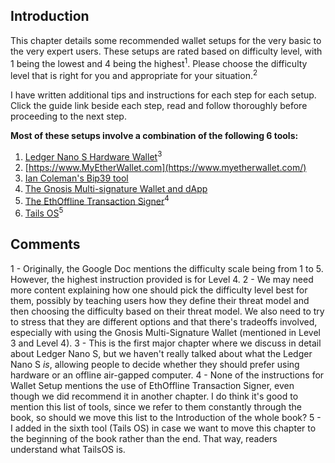 ## Introduction

This chapter details some recommended wallet setups for the very basic to the very expert users. These setups are rated based on difficulty level, with 1 being the lowest and 4 being the highest<sup>1</sup>.  Please choose the difficulty level that is right for you and appropriate for your situation.<sup>2</sup>

I have written additional tips and instructions for each step for each setup. Click the guide link beside each step, read and follow thoroughly before proceeding to the next step.

**Most of these setups involve a combination of the following 6 tools:**

1. [Ledger Nano S Hardware Wallet](https://www.ledgerwallet.com/products/ledger-nano-s)<sup>3</sup>
2. [https://www.MyEtherWallet.com](https://www.myetherwallet.com/)
3. [Ian Coleman's Bip39 tool](https://iancoleman.github.io/bip39/)
4. [The Gnosis Multi-signature Wallet and dApp](https://wallet.gnosis.pm/)
5. [The EthOffline Transaction Signer](https://ethjs.github.io/offline/)<sup>4</sup>
6. [Tails OS](https://tails.boum.org/)<sup>5</sup>

## Comments
1 - Originally, the Google Doc mentions the difficulty  scale being from 1 to 5. However, the highest instruction provided is for Level 4.
2 - We may need more content explaining how one should pick the difficulty level best for them, possibly by teaching users how they define their threat model and then choosing the difficulty based on their threat model. We also need to try to stress that they are different options and that there's tradeoffs involved, especially with using the Gnosis Multi-Signature Wallet (mentioned in Level 3 and Level 4). 
3 - This is the first major chapter where we discuss in detail about Ledger Nano S, but we haven't really talked about what the Ledger Nano S *is*, allowing people to decide whether they should prefer using hardware or an offline air-gapped computer.
4 - None of the instructions for Wallet Setup mentions the use of EthOffline Transaction Signer, even though we did recommend it in another chapter. I do think it's good to mention this list of tools, since we refer to them constantly through the book, so should we move this list to the Introduction of the whole book?
5 - I added in the sixth tool (Tails OS) in case we want to move this chapter to the beginning of the book rather than the end. That way, readers understand what TailsOS is.